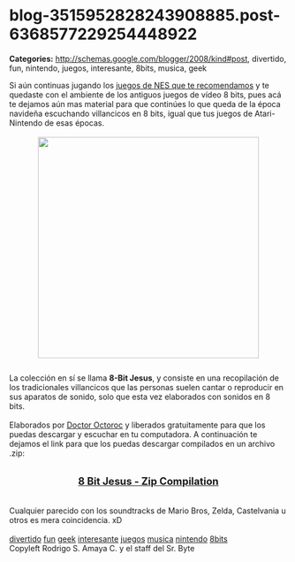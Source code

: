 # blog-3515952828243908885.post-6368577229254448922

**Categories:** http://schemas.google.com/blogger/2008/kind#post, divertido, fun, nintendo, juegos, interesante, 8bits, musica, geek

Si aún continuas jugando los <a
      href="http://www.srbyte.com/2008/12/feliz-navidad.html">juegos de NES que te
      recomendamos</a> y te quedaste con el ambiente de los antiguos juegos de vídeo 8 bits,
      pues acá te dejamos aún mas material para que continúes lo que queda de la época navideña
      escuchando villancicos en 8 bits, igual que tus juegos de Atari-Nintendo de esas épocas.<br
      /><br /><a onblur="try {parent.deselectBloggerImageGracefully();} catch(e) {}"
      href="http://1.bp.blogspot.com/_jH77WNrMVRA/SVR0AhTQgMI/AAAAAAAAFm0/SgUTq_KKX8Y/s1600-h/8bitjesusfullsmall.jpg"><img
      style="margin: 0px auto 10px; display: block; text-align: center; cursor: pointer; width:
      400px; height: 400px;"
      src="http://1.bp.blogspot.com/_jH77WNrMVRA/SVR0AhTQgMI/AAAAAAAAFm0/SgUTq_KKX8Y/s400/8bitjesusfullsmall.jpg"
      alt="" id="BLOGGER_PHOTO_ID_5283975815100399810" border="0" /></a><br />La
      colección en sí se llama <span style="font-weight: bold;">8-Bit Jesus</span>, y
      consiste en una recopilación de los tradicionales villancicos que las personas suelen cantar o
      reproducir en sus aparatos de sonido, solo que esta vez elaborados con sonidos en 8
      bits.<br /><br />Elaborados por <a
      href="http://www.doctoroctoroc.com/">Doctor Octoroc</a> y liberados gratuitamente
      para que los puedas descargar y escuchar en tu computadora. A continuación te dejamos el link
      para que los puedas descargar compilados en un archivo .zip:<br /><br /><div
      style="text-align: center;"><span style="font-size:130%;"><a style="font-weight:
      bold;" href="http://www.doctoroctoroc.com/8BitJesus/full_download/8BitJesus.zip">8 Bit
      Jesus - Zip Compilation</a></span></div><br /><br />Cualquier
      parecido con los soundtracks de Mario Bros, Zelda, Castelvania u otros es mera coincidencia.
      xD<br /><br /><a href="http://www.blogalaxia.com/tags/divertido"
      rel="tag">divertido</a> <a href="http://www.blogalaxia.com/tags/fun"
      rel="tag">fun</a> <a href="http://www.blogalaxia.com/tags/geek"
      rel="tag">geek</a> <a href="http://www.blogalaxia.com/tags/interesante"
      rel="tag">interesante</a> <a href="http://www.blogalaxia.com/tags/juegos"
      rel="tag">juegos</a> <a href="http://www.blogalaxia.com/tags/musica"
      rel="tag">musica</a> <a href="http://www.blogalaxia.com/tags/nintendo"
      rel="tag">nintendo</a> <a href="http://www.blogalaxia.com/tags/8bits"
      rel="tag">8bits</a><div class="blogger-post-footer">Copyleft Rodrigo S. Amaya
      C. y el staff del Sr. Byte</div>